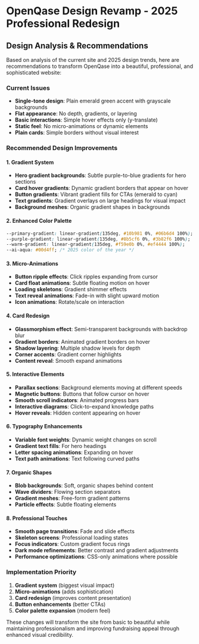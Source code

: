 # OpenQase Design Revamp - 2025 Professional Redesign

## Design Analysis & Recommendations

Based on analysis of the current site and 2025 design trends, here are recommendations to transform OpenQase into a beautiful, professional, and sophisticated website:

### Current Issues
- **Single-tone design**: Plain emerald green accent with grayscale backgrounds
- **Flat appearance**: No depth, gradients, or layering
- **Basic interactions**: Simple hover effects only (y-translate)
- **Static feel**: No micro-animations or dynamic elements
- **Plain cards**: Simple borders without visual interest

### Recommended Design Improvements

#### 1. **Gradient System**
- **Hero gradient backgrounds**: Subtle purple-to-blue gradients for hero sections
- **Card hover gradients**: Dynamic gradient borders that appear on hover
- **Button gradients**: Vibrant gradient fills for CTAs (emerald to cyan)
- **Text gradients**: Gradient overlays on large headings for visual impact
- **Background meshes**: Organic gradient shapes in backgrounds

#### 2. **Enhanced Color Palette**
```css
--primary-gradient: linear-gradient(135deg, #10b981 0%, #06b6d4 100%);
--purple-gradient: linear-gradient(135deg, #8b5cf6 0%, #3b82f6 100%);
--warm-gradient: linear-gradient(135deg, #f59e0b 0%, #ef4444 100%);
--ai-aqua: #00d4ff; /* 2025 color of the year */
```

#### 3. **Micro-Animations**
- **Button ripple effects**: Click ripples expanding from cursor
- **Card float animations**: Subtle floating motion on hover
- **Loading skeletons**: Gradient shimmer effects
- **Text reveal animations**: Fade-in with slight upward motion
- **Icon animations**: Rotate/scale on interaction

#### 4. **Card Redesign**
- **Glassmorphism effect**: Semi-transparent backgrounds with backdrop blur
- **Gradient borders**: Animated gradient borders on hover
- **Shadow layering**: Multiple shadow levels for depth
- **Corner accents**: Gradient corner highlights
- **Content reveal**: Smooth expand animations

#### 5. **Interactive Elements**
- **Parallax sections**: Background elements moving at different speeds
- **Magnetic buttons**: Buttons that follow cursor on hover
- **Smooth scroll indicators**: Animated progress bars
- **Interactive diagrams**: Click-to-expand knowledge paths
- **Hover reveals**: Hidden content appearing on hover

#### 6. **Typography Enhancements**
- **Variable font weights**: Dynamic weight changes on scroll
- **Gradient text fills**: For hero headings
- **Letter spacing animations**: Expanding on hover
- **Text path animations**: Text following curved paths

#### 7. **Organic Shapes**
- **Blob backgrounds**: Soft, organic shapes behind content
- **Wave dividers**: Flowing section separators
- **Gradient meshes**: Free-form gradient patterns
- **Particle effects**: Subtle floating elements

#### 8. **Professional Touches**
- **Smooth page transitions**: Fade and slide effects
- **Skeleton screens**: Professional loading states
- **Focus indicators**: Custom gradient focus rings
- **Dark mode refinements**: Better contrast and gradient adjustments
- **Performance optimizations**: CSS-only animations where possible

### Implementation Priority
1. **Gradient system** (biggest visual impact)
2. **Micro-animations** (adds sophistication)
3. **Card redesign** (improves content presentation)
4. **Button enhancements** (better CTAs)
5. **Color palette expansion** (modern feel)

These changes will transform the site from basic to beautiful while maintaining professionalism and improving fundraising appeal through enhanced visual credibility.